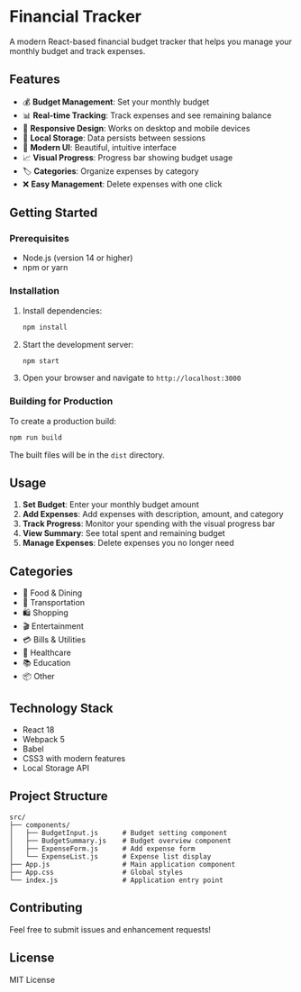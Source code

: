 # Financial Tracker

A modern React-based financial budget tracker that helps you manage your monthly budget and track expenses.

## Features

- 💰 **Budget Management**: Set your monthly budget
- 📊 **Real-time Tracking**: Track expenses and see remaining balance
- 📱 **Responsive Design**: Works on desktop and mobile devices
- 💾 **Local Storage**: Data persists between sessions
- 🎨 **Modern UI**: Beautiful, intuitive interface
- 📈 **Visual Progress**: Progress bar showing budget usage
- 🏷️ **Categories**: Organize expenses by category
- ❌ **Easy Management**: Delete expenses with one click

## Getting Started

### Prerequisites

- Node.js (version 14 or higher)
- npm or yarn

### Installation

1. Install dependencies:
   ```bash
   npm install
   ```

2. Start the development server:
   ```bash
   npm start
   ```

3. Open your browser and navigate to `http://localhost:3000`

### Building for Production

To create a production build:

```bash
npm run build
```

The built files will be in the `dist` directory.

## Usage

1. **Set Budget**: Enter your monthly budget amount
2. **Add Expenses**: Add expenses with description, amount, and category
3. **Track Progress**: Monitor your spending with the visual progress bar
4. **View Summary**: See total spent and remaining budget
5. **Manage Expenses**: Delete expenses you no longer need

## Categories

- 🍔 Food & Dining
- 🚗 Transportation
- 🛍️ Shopping
- 🎬 Entertainment
- 💳 Bills & Utilities
- 🏥 Healthcare
- 📚 Education
- 📦 Other

## Technology Stack

- React 18
- Webpack 5
- Babel
- CSS3 with modern features
- Local Storage API

## Project Structure

```
src/
├── components/
│   ├── BudgetInput.js      # Budget setting component
│   ├── BudgetSummary.js    # Budget overview component
│   ├── ExpenseForm.js      # Add expense form
│   └── ExpenseList.js      # Expense list display
├── App.js                  # Main application component
├── App.css                 # Global styles
└── index.js                # Application entry point
```

## Contributing

Feel free to submit issues and enhancement requests!

## License

MIT License
